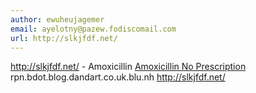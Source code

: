 ```yaml
---
author: ewuheujagemer
email: ayelotny@pazew.fodiscomail.com
url: http://slkjfdf.net/
---
```


http://slkjfdf.net/ - Amoxicillin <a href="http://slkjfdf.net/">Amoxicillin No Prescription</a> rpn.bdot.blog.dandart.co.uk.blu.nh http://slkjfdf.net/